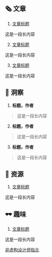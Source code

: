##  🗞 文章

1. [文章标题]()

这是一段长内容

2. [文章标题]()

这是一段长内容

3. [文章标题]()

这是一段长内容

## 💬 洞察

1. **标题，作者**

> 这是一段长内容

2. **标题，作者**

> 这是一段长内容

3. **标题，作者**

> 这是一段长内容

## 💎 资源

1. [文章标题]()

这是一段长内容

## 🕶 趣味

1. [文章标题]()

这是一段长内容

[非虚构设计师指北](https://www.yuque.com/lynnete/design)